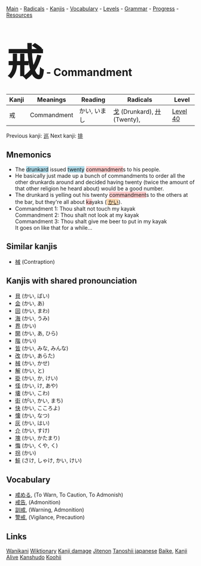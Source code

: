 <style> bigfont {font-size: 100px}</style>
[Main](../README.md) -
[Radicals](../radicals.md) -
[Kanjis](../kanjis.md) -
[Vocabulary](../vocabulary.md) -
[Levels](../levels.md) -
[Grammar](../grammar.md) - 
[Progress](../progress.md) -
[Resources](../resources.md)
# <bigfont> 戒</bigfont> - Commandment 

| Kanji | Meanings | Reading | Radicals | Level |
| --- | --- | --- | --- | --- |
| 戒 | Commandment | かい, いまし | [戈](../radicals/戈.md) (Drunkard), [廾](../radicals/廾.md) (Twenty),  | [Level 40](../levels/wk_level40.md) |

Previous kanji: [巡](巡.md) Next kanji: [排](排.md) 

## Mnemonics
 * The <span style="background-color:#ADD8E6"> drunkard</span> issued <span style="background-color:#ADD8E6"> twenty</span> <span style="background-color:#ffcccb"> commandment</span>s to his people.
* He basically just made up a bunch of commandments to order all the other drunkards around and decided having twenty (twice the amount of that other religion he heard about) would be a good number.
* The drunkard is yelling out his twenty <span style="background-color:#ffcccb"> commandment</span>s to the others at the bar, but they're all about <span style="background-color:#ffcccb"> ka</span>yaks (<span style="background-color:#fed8b1"> [かい](https://jisho.org/search/かい)</span>).
* Commandment 1: Thou shalt not touch my kayak<br />Commandment 2: Thou shalt not look at my kayak<br />Commandment 3: Thou shalt give me beer to put in my kayak<br />It goes on like that for a while...


## Similar kanjis
 * [械](械.md) (Contraption)



## Kanjis with shared pronounciation
 * [貝](貝.md) (かい, ばい)
* [会](会.md) (かい, あ)
* [回](回.md) (かい, まわ)
* [海](海.md) (かい, うみ)
* [界](界.md) (かい)
* [開](開.md) (かい, あ, ひら)
* [階](階.md) (かい)
* [皆](皆.md) (かい, みな, みんな)
* [改](改.md) (かい, あらた)
* [械](械.md) (かい, かせ)
* [解](解.md) (かい, と)
* [掛](掛.md) (かい, か, けい)
* [怪](怪.md) (かい, け, あや)
* [壊](壊.md) (かい, こわ)
* [街](街.md) (がい, かい, まち)
* [快](快.md) (かい, こころよ)
* [懐](懐.md) (かい, なつ)
* [灰](灰.md) (かい, はい)
* [介](介.md) (かい, すけ)
* [塊](塊.md) (かい, かたまり)
* [悔](悔.md) (かい, くや, く)
* [拐](拐.md) (かい)
* [鮭](鮭.md) (さけ, しゃけ, かい, けい)



## Vocabulary
 * [戒める](../vocabulary/戒.md), (To Warn, To Caution, To Admonish)
* [戒告](../vocabulary/戒.md), (Admonition)
* [訓戒](../vocabulary/戒.md), (Warning, Admonition)
* [警戒](../vocabulary/戒.md), (Vigilance, Precaution)




## Links 


[Wanikani](https://www.wanikani.com/kanji/戒)
[Wiktionary](https://en.wiktionary.org/wiki/戒)
[Kanji damage](http://www.kanjidamage.com/kanji/search?utf8=✓&q=戒)
[Jitenon](https://jitenon.com/kanji/戒)
[Tanoshii japanese](https://www.tanoshiijapanese.com/dictionary/kanji.cfm?k=戒)
[Baike](https://baike.baidu.com/item/戒),
[Kanji Alive](https://app.kanjialive.com/戒)
[Kanshudo](https://www.kanshudo.com/searchmn?q=戒)
[Koohii](https://kanji.koohii.com/study/kanji/戒)
